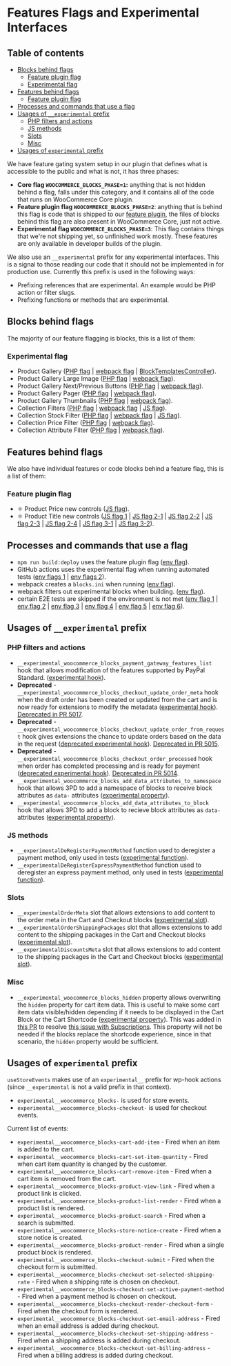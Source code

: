 # Features Flags and Experimental Interfaces <!-- omit in toc -->

## Table of contents <!-- omit in toc -->

-   [Blocks behind flags](#blocks-behind-flags)
    -   [Feature plugin flag](#feature-plugin-flag)
    -   [Experimental flag](#experimental-flag)
-   [Features behind flags](#features-behind-flags)
    -   [Feature plugin flag](#feature-plugin-flag-1)
-   [Processes and commands that use a flag](#processes-and-commands-that-use-a-flag)
-   [Usages of `__experimental` prefix](#usages-of-__experimental-prefix)
    -   [PHP filters and actions](#php-filters-and-actions)
    -   [JS methods](#js-methods)
    -   [Slots](#slots)
    -   [Misc](#misc)
-   [Usages of `experimental` prefix](#usages-of-experimental-prefix)

We have feature gating system setup in our plugin that defines what is accessible to the public and what is not, it has three phases:

-   **Core flag `WOOCOMMERCE_BLOCKS_PHASE=1`:** anything that is not hidden behind a flag, falls under this category, and it contains all of the code that runs on WooCommerce Core plugin.
-   **Feature plugin flag `WOOCOMMERCE_BLOCKS_PHASE=2`**: anything that is behind this flag is code that is shipped to our [feature plugin](https://wordpress.org/plugins/woo-gutenberg-products-block/), the files of blocks behind this flag are also present in WooCommerce Core, just not active.
-   **Experimental flag `WOOCOMMERCE_BLOCKS_PHASE=3`**: This flag contains things that we're not shipping yet, so unfinished work mostly. These features are only available in developer builds of the plugin.

We also use an `__experimental` prefix for any experimental interfaces. This is a signal to those reading our code that it should not be implemented in for production use. Currently this prefix is used in the following ways:

-   Prefixing references that are experimental. An example would be PHP action or filter slugs.
-   Prefixing functions or methods that are experimental.

## Blocks behind flags

The majority of our feature flagging is blocks, this is a list of them:

### Experimental flag

-   Product Gallery ([PHP flag](https://github.com/woocommerce/woocommerce-blocks/blob/7f0d55d54885f436778f04a6389e92b8785d5c68/src/BlockTypesController.php#L234) | [webpack flag](https://github.com/woocommerce/woocommerce-blocks/blob/7f0d55d54885f436778f04a6389e92b8785d5c68/bin/webpack-entries.js#L53-L55) | [BlockTemplatesController](https://github.com/woocommerce/woocommerce-blocks/blob/211960f753d093f2f819273e130b34f893a784cd/src/BlockTemplatesController.php/#L467-L469)).
-   Product Gallery Large Image ([PHP flag](https://github.com/woocommerce/woocommerce-blocks/blob/7f0d55d54885f436778f04a6389e92b8785d5c68/src/BlockTypesController.php#L235) | [webpack flag](https://github.com/woocommerce/woocommerce-blocks/blob/7f0d55d54885f436778f04a6389e92b8785d5c68/bin/webpack-entries.js#L56-L59)).
-   Product Gallery Next/Previous Buttons ([PHP flag](https://github.com/woocommerce/woocommerce-blocks/blob/7f0d55d54885f436778f04a6389e92b8785d5c68/src/BlockTypesController.php#L236) | [webpack flag](https://github.com/woocommerce/woocommerce-blocks/blob/7f0d55d54885f436778f04a6389e92b8785d5c68/bin/webpack-entries.js#L60-L63)).
-   Product Gallery Pager ([PHP flag](https://github.com/woocommerce/woocommerce-blocks/blob/7f0d55d54885f436778f04a6389e92b8785d5c68/src/BlockTypesController.php#L237) | [webpack flag](https://github.com/woocommerce/woocommerce-blocks/blob/7f0d55d54885f436778f04a6389e92b8785d5c68/bin/webpack-entries.js#L64-L67)).
-   Product Gallery Thumbnails ([PHP flag](https://github.com/woocommerce/woocommerce-blocks/blob/7f0d55d54885f436778f04a6389e92b8785d5c68/src/BlockTypesController.php#L238) | [webpack flag](https://github.com/woocommerce/woocommerce-blocks/blob/7f0d55d54885f436778f04a6389e92b8785d5c68/bin/webpack-entries.js#L68-L71)).
-   Collection Filters ([PHP flag](https://github.com/woocommerce/woocommerce-blocks/blob/7e3c830739ab4c03ac35fabf69391414e1a3ceff/src/BlockTypesController.php#L299) | [webpack flag](https://github.com/woocommerce/woocommerce-blocks/blob/7e3c830739ab4c03ac35fabf69391414e1a3ceff/bin/webpack-entries.js#L98) | [JS flag](https://github.com/woocommerce/woocommerce-blocks/blob/7e3c830739ab4c03ac35fabf69391414e1a3ceff/assets/js/blocks/collection-filters/index.tsx#L15)).
-   Collection Stock Filter ([PHP flag](https://github.com/woocommerce/woocommerce-blocks/blob/7e3c830739ab4c03ac35fabf69391414e1a3ceff/src/BlockTypesController.php#L300) | [webpack flag](https://github.com/woocommerce/woocommerce-blocks/blob/7e3c830739ab4c03ac35fabf69391414e1a3ceff/bin/webpack-entries.js#L101) | [JS flag](https://github.com/woocommerce/woocommerce-blocks/blob/7e3c830739ab4c03ac35fabf69391414e1a3ceff/assets/js/blocks/collection-filters/inner-blocks/stock-filter/index.tsx#L15)).
-   Collection Price Filter ([PHP flag](https://github.com/woocommerce/woocommerce-blocks/blob/7e3c830739ab4c03ac35fabf69391414e1a3ceff/src/BlockTypesController.php#L301) | [webpack flag](https://github.com/woocommerce/woocommerce-blocks/blob/7e3c830739ab4c03ac35fabf69391414e1a3ceff/bin/webpack-entries.js#L105)).
-   Collection Attribute Filter ([PHP flag](https://github.com/woocommerce/woocommerce-blocks/blob/7e3c830739ab4c03ac35fabf69391414e1a3ceff/src/BlockTypesController.php#L302) | [webpack flag](https://github.com/woocommerce/woocommerce-blocks/blob/7e3c830739ab4c03ac35fabf69391414e1a3ceff/bin/webpack-entries.js#L109)).

## Features behind flags

We also have individual features or code blocks behind a feature flag, this is a list of them:

### Feature plugin flag

-   ⚛️ Product Price new controls ([JS flag](https://github.com/woocommerce/woocommerce-blocks/blob/74badf254ecfe0c7811713a0f847a87f139c69c3/assets/js/atomic/blocks/product-elements/price/supports.ts#L14-L37)).
-   ⚛️ Product Title new controls ([JS flag 1](https://github.com/woocommerce/woocommerce-blocks/blob/fd8eeb7f49f0454d746d581bc892cf3c2d9e30cc/assets/js/atomic/blocks/product-elements/title/attributes.ts#L25-L32) | [JS flag 2-1](https://github.com/woocommerce/woocommerce-blocks/blob/df6d820bb47459d56c1329729ab8c364a1b8fddc/assets/js/atomic/blocks/product-elements/title/block.tsx#L84) | [JS flag 2-2](https://github.com/woocommerce/woocommerce-blocks/blob/df6d820bb47459d56c1329729ab8c364a1b8fddc/assets/js/atomic/blocks/product-elements/title/block.tsx#L88) | [JS flag 2-3](https://github.com/woocommerce/woocommerce-blocks/blob/df6d820bb47459d56c1329729ab8c364a1b8fddc/assets/js/atomic/blocks/product-elements/title/block.tsx#L110) | [JS flag 2-4](https://github.com/woocommerce/woocommerce-blocks/blob/df6d820bb47459d56c1329729ab8c364a1b8fddc/assets/js/atomic/blocks/product-elements/title/block.tsx#L114) | [JS flag 3-1](https://github.com/woocommerce/woocommerce-blocks/blob/c734f3e846b8da7d49a03347d92354efd786251f/assets/js/atomic/blocks/product-elements/title/edit.tsx#L45-L52) | [JS flag 3-2](https://github.com/woocommerce/woocommerce-blocks/blob/c734f3e846b8da7d49a03347d92354efd786251f/assets/js/atomic/blocks/product-elements/title/edit.tsx#L98)).

## Processes and commands that use a flag

-   `npm run build:deploy` uses the feature plugin flag ([env flag](https://github.com/woocommerce/woocommerce-gutenberg-products-block/blob/c0de18ec0a798c072420c67a689e4cc4d3ac77c9/package.json#L28)).
-   GitHub actions uses the experimental flag when running automated tests ([env flags 1](https://github.com/woocommerce/woocommerce-gutenberg-products-block/blob/4cedb65367be0d1c4c1f9dd9c016e3b1325cf92e/.github/workflows/php-js-e2e-tests.yml) | [env flags 2](https://github.com/woocommerce/woocommerce-gutenberg-products-block/blob/4cedb65367be0d1c4c1f9dd9c016e3b1325cf92e/.github/workflows/unit-tests.yml)).
-   webpack creates a `blocks.ini` when running ([env flag](https://github.com/woocommerce/woocommerce-gutenberg-products-block/blob/961c0c476d4228a218859c658c42f9b6eebfdec4/bin/webpack-configs.js#L110-L119)).
-   webpack filters out experimental blocks when building. ([env flag](https://github.com/woocommerce/woocommerce-gutenberg-products-block/blob/b3a9753d8b7dae18b36025d09fbff835b8365de0/bin/webpack-entries.js#L61-L66)).
-   certain E2E tests are skipped if the environment is not met ([env flag 1](https://github.com/woocommerce/woocommerce-gutenberg-products-block/blob/961c0c476d4228a218859c658c42f9b6eebfdec4/tests/e2e/specs/backend/cart.test.js#L26) | [env flag 2](https://github.com/woocommerce/woocommerce-gutenberg-products-block/blob/961c0c476d4228a218859c658c42f9b6eebfdec4/tests/e2e/specs/backend/checkout.test.js#L26) | [env flag 3](https://github.com/woocommerce/woocommerce-gutenberg-products-block/blob/961c0c476d4228a218859c658c42f9b6eebfdec4/tests/e2e/specs/backend/mini-cart.test.js#L18) | [env flag 4](https://github.com/woocommerce/woocommerce-gutenberg-products-block/blob/961c0c476d4228a218859c658c42f9b6eebfdec4/tests/e2e/specs/backend/single-product.test.js#L8) | [env flag 5](https://github.com/woocommerce/woocommerce-gutenberg-products-block/blob/961c0c476d4228a218859c658c42f9b6eebfdec4/tests/e2e/specs/frontend/cart.test.js#L29) | [env flag 6](https://github.com/woocommerce/woocommerce-gutenberg-products-block/blob/961c0c476d4228a218859c658c42f9b6eebfdec4/tests/e2e/specs/frontend/checkout.test.js#L32)).

## Usages of `__experimental` prefix

### PHP filters and actions

-   `__experimental_woocommerce_blocks_payment_gateway_features_list` hook that allows modification of the features supported by PayPal Standard. ([experimental hook](https://github.com/woocommerce/woocommerce-gutenberg-products-block/blob/4cedb65367be0d1c4c1f9dd9c016e3b1325cf92e/src/Payments/Integrations/PayPal.php#L86)).
-   **Deprecated** - `__experimental_woocommerce_blocks_checkout_update_order_meta` hook when the draft order has been created or updated from the cart and is now ready for extensions to modify the metadata ([experimental hook](https://github.com/woocommerce/woocommerce-gutenberg-products-block/pull/3686/files#diff-af2c90fa556cc086b780c8fad99b68373d87fd6007e6e2ff1b4c68ebe9ccb551R377-R393)). [Deprecated in PR 5017](https://github.com/woocommerce/woocommerce-gutenberg-products-block/pull/5017).
-   **Deprecated** - `__experimental_woocommerce_blocks_checkout_update_order_from_request` hook gives extensions the chance to update orders based on the data in the request ([deprecated experimental hook](https://github.com/woocommerce/woocommerce-gutenberg-products-block/blob/d469a45d572f2c52d7917707c492dfb905ddfac0/src/StoreApi/Routes/Checkout.php#L466-L477)). [Deprecated in PR 5015](https://github.com/woocommerce/woocommerce-gutenberg-products-block/pull/5015).
-   **Deprecated** - `__experimental_woocommerce_blocks_checkout_order_processed` hook when order has completed processing and is ready for payment ([deprecated experimental hook](https://github.com/woocommerce/woocommerce-gutenberg-products-block/blob/accd1bbf402e043b9fc322f118ab614ba7437c92/src/StoreApi/Routes/Checkout.php#L237)). [Deprecated in PR 5014](https://github.com/woocommerce/woocommerce-gutenberg-products-block/pull/5014).
-   `__experimental_woocommerce_blocks_add_data_attributes_to_namespace` hook that allows 3PD to add a namespace of blocks to receive block attributes as `data-` attributes ([experimental property](https://github.com/woocommerce/woocommerce-gutenberg-products-block/blob/4a1ee97eb97011458174e93e44a9b7ad2f10ca36/src/BlockTypesController.php#L88)).
-   `__experimental_woocommerce_blocks_add_data_attributes_to_block` hook that allows 3PD to add a block to recieve block attributes as `data-` attributes ([experimental property](https://github.com/woocommerce/woocommerce-gutenberg-products-block/blob/4a1ee97eb97011458174e93e44a9b7ad2f10ca36/src/BlockTypesController.php#L97)).

### JS methods

-   `__experimentalDeRegisterPaymentMethod` function used to deregister a payment method, only used in tests ([experimental function](https://github.com/woocommerce/woocommerce-blocks/blob/f27456dd00fa0b21b29a935943defb18351edf48/assets/js/blocks-registry/payment-methods/registry.ts#L110-L114)).
-   `__experimentalDeRegisterExpressPaymentMethod` function used to deregister an express payment method, only used in tests ([experimental function](https://github.com/woocommerce/woocommerce-blocks/blob/f27456dd00fa0b21b29a935943defb18351edf48/assets/js/blocks-registry/payment-methods/registry.ts#L116-L120)).

### Slots

-   `__experimentalOrderMeta` slot that allows extensions to add content to the order meta in the Cart and Checkout blocks ([experimental slot](https://github.com/woocommerce/woocommerce-gutenberg-products-block/blob/4cedb65367be0d1c4c1f9dd9c016e3b1325cf92e/packages/checkout/order-meta/index.js#L12)).
-   `__experimentalOrderShippingPackages` slot that allows extensions to add content to the shipping packages in the Cart and Checkout blocks ([experimental slot](https://github.com/woocommerce/woocommerce-gutenberg-products-block/blob/4cedb65367be0d1c4c1f9dd9c016e3b1325cf92e/packages/checkout/order-shipping-packages/index.js#L12)).
-   `__experimentalDiscountsMeta` slot that allows extensions to add content to the shipping packages in the Cart and Checkout blocks ([experimental slot](https://github.com/woocommerce/woocommerce-gutenberg-products-block/blob/b6a9cc6342696f47cc08686522bdaca7989a6bc7/packages/checkout/discounts-meta/index.js)).

### Misc

-   `__experimental_woocommerce_blocks_hidden` property allows overwriting the `hidden` property for cart item data. This is useful to make some cart item data visible/hidden depending if it needs to be displayed in the Cart Block or the Cart Shortcode ([experimental property](https://github.com/woocommerce/woocommerce-gutenberg-products-block/blob/9c4288b0ee46960bdc2bf8ef351d05ac23073b0c/src/StoreApi/Schemas/CartItemSchema.php#L439-L441)). This was added in [this PR](https://github.com/woocommerce/woocommerce-blocks/pull/3732) to resolve [this issue with Subscriptions](https://github.com/woocommerce/woocommerce-blocks/issues/3731). This property will not be needed if the blocks replace the shortcode experience, since in that scenario, the `hidden` property would be sufficient.

## Usages of `experimental` prefix

`useStoreEvents` makes use of an `experimental__` prefix for wp-hook actions (since `__experimental` is not a valid prefix in that context).

-   `experimental__woocommerce_blocks-` is used for store events.
-   `experimental__woocommerce_blocks-checkout-` is used for checkout events.

Current list of events:

-   `experimental__woocommerce_blocks-cart-add-item` - Fired when an item is added to the cart.
-   `experimental__woocommerce_blocks-cart-set-item-quantity` - Fired when cart item quantity is changed by the customer.
-   `experimental__woocommerce_blocks-cart-remove-item` - Fired when a cart item is removed from the cart.
-   `experimental__woocommerce_blocks-product-view-link` - Fired when a product link is clicked.
-   `experimental__woocommerce_blocks-product-list-render` - Fired when a product list is rendered.
-   `experimental__woocommerce_blocks-product-search` - Fired when a search is submitted.
-   `experimental__woocommerce_blocks-store-notice-create` - Fired when a store notice is created.
-   `experimental__woocommerce_blocks-product-render` - Fired when a single product block is rendered.
-   `experimental__woocommerce_blocks-checkout-submit` - Fired when the checkout form is submitted.
-   `experimental__woocommerce_blocks-checkout-set-selected-shipping-rate` - Fired when a shipping rate is chosen on checkout.
-   `experimental__woocommerce_blocks-checkout-set-active-payment-method` - Fired when a payment method is chosen on checkout.
-   `experimental__woocommerce_blocks-checkout-render-checkout-form` - Fired when the checkout form is rendered.
-   `experimental__woocommerce_blocks-checkout-set-email-address` - Fired when an email address is added during checkout.
-   `experimental__woocommerce_blocks-checkout-set-shipping-address` - Fired when a shipping address is added during checkout.
-   `experimental__woocommerce_blocks-checkout-set-billing-address` - Fired when a billing address is added during checkout.
